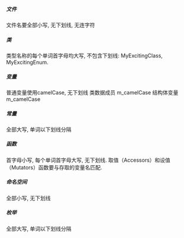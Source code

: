 ##### 文件

文件名要全部小写, 无下划线, 无连字符

##### 类

类型名称的每个单词首字母均大写, 不包含下划线: MyExcitingClass, MyExcitingEnum.

##### 变量

普通变量使用camelCase, 无下划线
类数据成员 m_camelCase
结构体变量 m_camelCase

##### 常量

全部大写, 单词以下划线分隔

##### 函数

首字母小写, 每个单词首字母大写, 无下划线.
取值（Accessors）和设值（Mutators）函数要与存取的变量名匹配.

##### 命名空间

全部小写, 无下划线

##### 枚举

全部大写, 单词以下划线分隔
